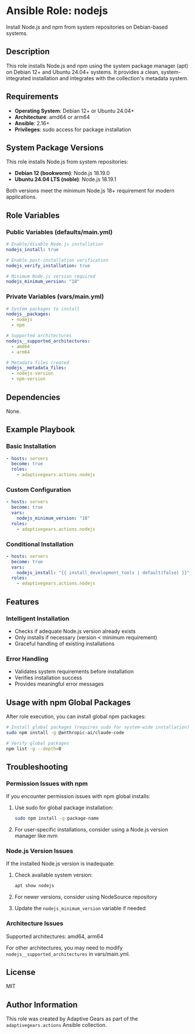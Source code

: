 # Ansible Role: nodejs

Install Node.js and npm from system repositories on Debian-based systems.

## Description

This role installs Node.js and npm using the system package manager (apt) on Debian 12+ and Ubuntu 24.04+ systems. It provides a clean, system-integrated installation and integrates with the collection's metadata system.

## Requirements

- **Operating System**: Debian 12+ or Ubuntu 24.04+
- **Architecture**: amd64 or arm64
- **Ansible**: 2.16+
- **Privileges**: sudo access for package installation

## System Package Versions

This role installs Node.js from system repositories:

- **Debian 12 (bookworm)**: Node.js 18.19.0
- **Ubuntu 24.04 LTS (noble)**: Node.js 18.19.1

Both versions meet the minimum Node.js 18+ requirement for modern applications.

## Role Variables

### Public Variables (defaults/main.yml)

```yaml
# Enable/disable Node.js installation
nodejs_install: true

# Enable post-installation verification
nodejs_verify_installation: true

# Minimum Node.js version required
nodejs_minimum_version: "18"
```

### Private Variables (vars/main.yml)

```yaml
# System packages to install
nodejs__packages:
  - nodejs
  - npm

# Supported architectures
nodejs__supported_architectures:
  - amd64
  - arm64

# Metadata files created
nodejs__metadata_files:
  - nodejs-version
  - npm-version
```

## Dependencies

None.

## Example Playbook

### Basic Installation

```yaml
- hosts: servers
  become: true
  roles:
    - adaptivegears.actions.nodejs
```

### Custom Configuration

```yaml
- hosts: servers
  become: true
  vars:
    nodejs_minimum_version: "18"
  roles:
    - adaptivegears.actions.nodejs
```

### Conditional Installation

```yaml
- hosts: servers
  become: true
  vars:
    nodejs_install: "{{ install_development_tools | default(false) }}"
  roles:
    - adaptivegears.actions.nodejs
```

## Features

### Intelligent Installation
- Checks if adequate Node.js version already exists
- Only installs if necessary (version < minimum requirement)
- Graceful handling of existing installations

### Error Handling
- Validates system requirements before installation
- Verifies installation success
- Provides meaningful error messages

## Usage with npm Global Packages

After role execution, you can install global npm packages:

```bash
# Install global packages (requires sudo for system-wide installation)
sudo npm install -g @anthropic-ai/claude-code

# Verify global packages
npm list -g --depth=0
```

## Troubleshooting

### Permission Issues with npm
If you encounter permission issues with npm global installs:

1. Use sudo for global package installation:
   ```bash
   sudo npm install -g package-name
   ```

2. For user-specific installations, consider using a Node.js version manager like nvm

### Node.js Version Issues
If the installed Node.js version is inadequate:

1. Check available system version:
   ```bash
   apt show nodejs
   ```

2. For newer versions, consider using NodeSource repository
3. Update the `nodejs_minimum_version` variable if needed

### Architecture Issues
Supported architectures: amd64, arm64

For other architectures, you may need to modify `nodejs__supported_architectures` in vars/main.yml.

## License

MIT

## Author Information

This role was created by Adaptive Gears as part of the `adaptivegears.actions` Ansible collection.